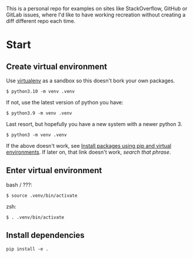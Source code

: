 This is a personal repo for examples on sites like StackOverflow, GitHub or GitLab issues, where I'd
like to have working recreation without creating a diff different repo each time.

# Start

## Create virtual environment

Use [virtualenv] as a sandbox so this doesn't bork your own packages.

```console
$ python3.10 -m venv .venv
```

If not, use the latest version of python you have:

```console
$ python3.9 -m venv .venv
```

Last resort, but hopefully you have a new system with a newer python 3.

```console
$ python3 -m venv .venv
```

If the above doesn't work, see [Install packages using pip and virtual environments]. If later on,
that link doesn't work, _search that phrase_.

[virtualenv]: https://packaging.python.org/en/latest/key_projects/#virtualenv
[install packages using pip and virtual environments]:
  https://packaging.python.org/en/latest/guides/installing-using-pip-and-virtual-environments/

## Enter virtual environment

bash / ???:

```console
$ source .venv/bin/activate
```

zsh:

```console
$ . .venv/bin/activate
```

## Install dependencies

```console
pip install -e .
```
